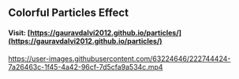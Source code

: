## Colorful Particles Effect
#### Visit: [https://gauravdalvi2012.github.io/particles/](https://gauravdalvi2012.github.io/particles/)
https://user-images.githubusercontent.com/63224646/222744424-7a26463c-1f45-4a42-96cf-7d5cfa9a534c.mp4